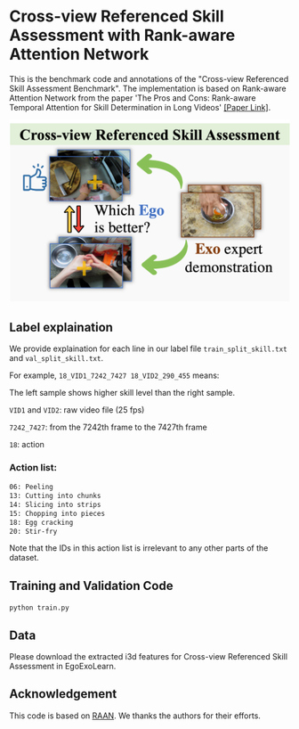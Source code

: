 # Cross-view Referenced Skill Assessment with Rank-aware Attention Network
This is the benchmark code and annotations of the "Cross-view Referenced Skill Assessment Benchmark". The implementation is based on Rank-aware Attention Network from the paper 'The Pros and Cons: Rank-aware Temporal Attention for Skill Determination in Long Videos' [[Paper Link]](https://arxiv.org/abs/1812.05538).

![teaser](./assets/skill.png)

## Label explaination

We provide explaination for each line in our label file ```train_split_skill.txt``` and ```val_split_skill.txt```.

For example, ```18_VID1_7242_7427 18_VID2_290_455``` means:

The left sample shows higher skill level than the right sample.

```VID1``` and ```VID2```: raw video file (25 fps)

```7242_7427```: from the 7242th frame to the 7427th frame

```18```: action

### Action list:
```
06: Peeling
13: Cutting into chunks
14: Slicing into strips
15: Chopping into pieces
18: Egg cracking
20: Stir-fry
```
Note that the IDs in this action list is irrelevant to any other parts of the dataset.


## Training and Validation Code

```python train.py```

## Data
Please download the extracted i3d features for Cross-view Referenced Skill Assessment in EgoExoLearn.

## Acknowledgement
This code is based on [RAAN](https://github.com/hazeld/rank-aware-attention-network).
We thanks the authors for their efforts.